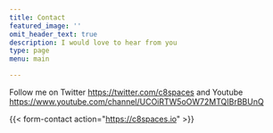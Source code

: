 ```yaml
---
title: Contact
featured_image: ''
omit_header_text: true
description: I would love to hear from you
type: page
menu: main

---
```



Follow me on Twitter https://twitter.com/c8spaces and Youtube https://www.youtube.com/channel/UCOiRTW5oOW72MTQIBrBBUnQ 


{{< form-contact action="https://c8spaces.io"  >}}
